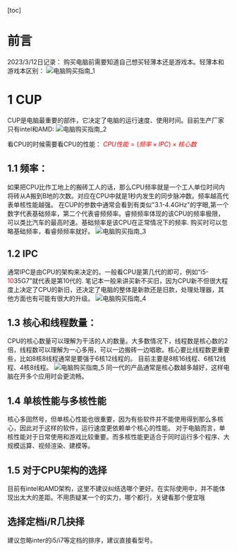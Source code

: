 [toc]
# 前言
2023/3/12日记录：
购买电脑前需要知道自己想买轻薄本还是游戏本。轻薄本和游戏本区别：
![电脑购买指南_1](img/电脑购买指南_1.png)

# 1 CUP
CUP是电脑最重要的部件，它决定了电脑的运行速度、使用时间。目前生产厂家只有intel和AMD:
![电脑购买指南_2](img/电脑购买指南_2.png)

看CPU的时候需要看CPU的性能：
<font color=red>$CPU性能 = (频率 \times IPC) \times 核心数$</font>

## 1.1 **频率**：
如果把CPU比作工地上的搬砖工人的话，那么CPU频率就是一个工人单位时间内将砖从A搬到B地的次数。对应在CPU中就是1秒内发生的同步脉冲数。频率越高代表单核性能越强。
在CUP的参数中通常会看到有类似"3.1-4.4GHz"的字眼,第一个数字代表基础频率，第二个代表睿频频率。睿频频率体现的该CPU的频率极限，可以类比汽车的最高时速。基础频率是该CPU在正常情况下的频率. 购买时可以忽略基础频率，看睿频频率就好。
![电脑购买指南_3](img/电脑购买指南_3.png)
## 1.2 **IPC**
通常IPC是由CPU的架构来决定的。一般看CPU是第几代的即可，例如“i5-<font color=red>10</font>35G7”就代表是第10代的. 笔记本一般来讲买新不买旧，因为CPU新不但很大程度上决定了CPU的新旧，还决定了电脑的整体是新款还是旧款，处理处理器，其他方面也有可能有很大的升级。
![电脑购买指南_4](img/电脑购买指南_4.png)
## 1.3 **核心和线程数量**：
CPU的核心数量可以理解为干活的人的数量。大多数情况下，线程数是核心数的2倍，线程数可以理解为一心多用，可以一边搬砖一边唱歌。核心要比线程数更重要些，比如8核8线程通常是要强于6核12线程的。
目前主要是8核16线程、6核12线程、4核8线程。
![电脑购买指南_5](img/电脑购买指南_5.png)
同一代的产品通常是核心数越多越好，这样电脑在开多个应用时会更流畅。
## 1.4 单核性能与多核性能
核心多固然号，但单核心性能也很重要，因为有些软件并不能使用得到那么多核心，因此对于这样的软件，运行速度更依赖单个核心的性能。
对于电脑而言，单核性能对于日常使用和游戏比较重要。而多核性能更适合于同时运行多个程序、大规模运算、视频渲染、建模等。

## 1.5 对于CPU架构的选择
目前有intel和AMD架构，这里不建议纠结选哪个更好。在实际使用中，并不能体现出太大的差距。不用质疑某一个的实力，哪个都行，关键看那个便宜哦

## 选择定档i/R几抉择
建议忽略inter的i5/i7等定档的排序，建议直接看型号。